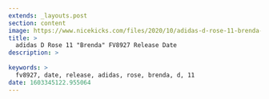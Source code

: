 ```yaml
--- 
extends: _layouts.post 
section: content 
image: https://www.nicekicks.com/files/2020/10/adidas-d-rose-11-brenda-scarlet-core-black-core-burgundy-fv8927-release-date-01-1.jpg 
title: > 
  adidas D Rose 11 "Brenda" FV8927 Release Date 
description: > 
   
keywords: > 
  fv8927, date, release, adidas, rose, brenda, d, 11 
date: 1603345122.955064 
--- 
```

